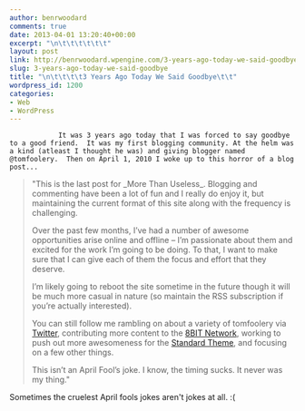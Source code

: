 ```yaml
---
author: benrwoodard
comments: true
date: 2013-04-01 13:20:40+00:00
excerpt: "\n\t\t\t\t\t\t"
layout: post
link: http://benrwoodard.wpengine.com/3-years-ago-today-we-said-goodbye/
slug: 3-years-ago-today-we-said-goodbye
title: "\n\t\t\t\t3 Years Ago Today We Said Goodbye\t\t"
wordpress_id: 1200
categories:
- Web
- WordPress
---
```



				It was 3 years ago today that I was forced to say goodbye to a good friend.  It was my first blogging community. At the helm was a kind (atleast I thought he was) and giving blogger named @tomfoolery.  Then on April 1, 2010 I woke up to this horror of a blog post...



<blockquote>"This is the last post for _More Than Useless_. Blogging and commenting have been a lot of fun and I really do enjoy it, but maintaining the current format of this site along with the frequency is challenging.


Over the past few months, I’ve had a number of awesome opportunities arise online and offline – I’m passionate about them and excited for the work I’m going to be doing. To that, I want to make sure that I can give each of them the focus and effort that they deserve.

I’m likely going to reboot the site sometime in the future though it will be much more casual in nature (so maintain the RSS subscription if you’re actually interested).

You can still follow me rambling on about a variety of tomfoolery via [Twitter](http://twitter.com/tommcfarlin), contributing more content to the [8BIT Network](http://8bit.io), working to push out more awesomeness for the [Standard Theme](http://standardtheme.com), and focusing on a few other things.

This isn’t an April Fool’s joke. I know, the timing sucks. It never was my thing."</blockquote>



Sometimes the cruelest April fools jokes aren't jokes at all. :(		
